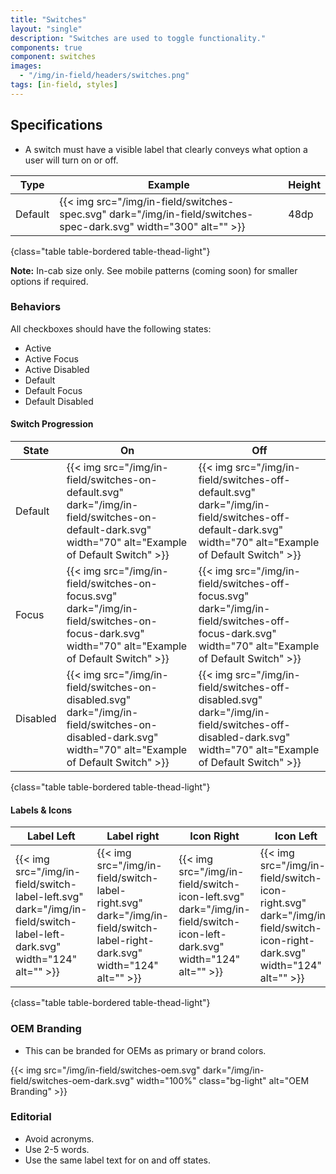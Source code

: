 ```yaml
---
title: "Switches"
layout: "single"
description: "Switches are used to toggle functionality."
components: true
component: switches
images:
  - "/img/in-field/headers/switches.png"
tags: [in-field, styles]
---
```


## Specifications

- A switch must have a visible label that clearly conveys what option a user will turn on or off.

<!-- prettier-ignore-start -->
| Type    | Example                                                                                                          | Height |
|---------| ---------------------------------------------------------------------------------------------------------------- | ------ |
| Default | {{< img src="/img/in-field/switches-spec.svg" dark="/img/in-field/switches-spec-dark.svg" width="300" alt="" >}} | 48dp   |
{class="table table-bordered table-thead-light"}

<!-- prettier-ignore-end -->

**Note:** In-cab size only. See mobile patterns (coming soon) for smaller options if required.

### Behaviors

All checkboxes should have the following states:

- Active
- Active Focus
- Active Disabled
- Default
- Default Focus
- Default Disabled

#### Switch Progression

<!-- prettier-ignore-start -->
| State  | On                                                                                                                                      | Off | 
| ------ | ----------------------------------------------- |--------|
| Default  | {{< img src="/img/in-field/switches-on-default.svg" dark="/img/in-field/switches-on-default-dark.svg" width="70" alt="Example of Default Switch" >}} | {{< img src="/img/in-field/switches-off-default.svg" dark="/img/in-field/switches-off-default-dark.svg" width="70" alt="Example of Default Switch" >}}   |
| Focus | {{< img src="/img/in-field/switches-on-focus.svg" dark="/img/in-field/switches-on-focus-dark.svg" width="70" alt="Example of Default Switch" >}} | {{< img src="/img/in-field/switches-off-focus.svg" dark="/img/in-field/switches-off-focus-dark.svg" width="70" alt="Example of Default Switch" >}}   | 
| Disabled  | {{< img src="/img/in-field/switches-on-disabled.svg" dark="/img/in-field/switches-on-disabled-dark.svg" width="70" alt="Example of Default Switch" >}}    | {{< img src="/img/in-field/switches-off-disabled.svg" dark="/img/in-field/switches-off-disabled-dark.svg" width="70" alt="Example of Default Switch" >}}  | 
{class="table table-bordered table-thead-light"}
<!-- prettier-ignore-end -->

#### Labels & Icons

<!-- prettier-ignore-start -->
| Label Left   | Label right | Icon Right    | Icon Left | Check icon |
| ------- | ------- | --------- | ------------ | -------- |
| {{< img src="/img/in-field/switch-label-left.svg" dark="/img/in-field/switch-label-left-dark.svg" width="124" alt="" >}}   | {{< img src="/img/in-field/switch-label-right.svg" dark="/img/in-field/switch-label-right-dark.svg" width="124" alt="" >}}     | {{< img src="/img/in-field/switch-icon-left.svg" dark="/img/in-field/switch-icon-left-dark.svg" width="124" alt="" >}}    | {{< img src="/img/in-field/switch-icon-right.svg" dark="/img/in-field/switch-icon-right-dark.svg" width="124" alt="" >}}   | {{< img src="/img/in-field/switch-tick.svg" dark="/img/in-field/switch-tick-dark.svg" width="80" alt="" >}}
{class="table table-bordered table-thead-light"}
<!-- prettier-ignore-end -->

### OEM Branding

- This can be branded for OEMs as primary or brand colors.

{{< img src="/img/in-field/switches-oem.svg"  dark="/img/in-field/switches-oem-dark.svg" width="100%" class="bg-light" alt="OEM Branding" >}}

### Editorial

- Avoid acronyms.
- Use 2-5 words.
- Use the same label text for on and off states.
